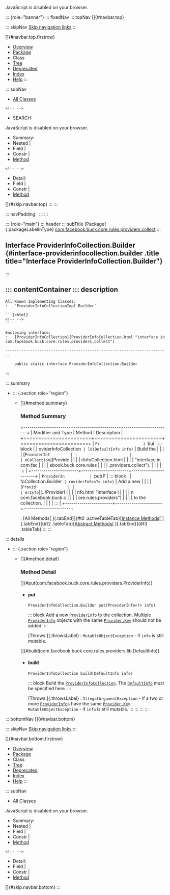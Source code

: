 <div>

JavaScript is disabled on your browser.

</div>

::: {role="banner"}
::: fixedNav
::: topNav
[]{#navbar.top}

::: skipNav
[Skip navigation links](#skip.navbar.top "Skip navigation links")
:::

[]{#navbar.top.firstrow}

-   [Overview](../../../../../../../index.html)
-   [Package](package-summary.html)
-   Class
-   [Tree](package-tree.html)
-   [Deprecated](../../../../../../../deprecated-list.html)
-   [Index](../../../../../../../index-all.html)
-   [Help](../../../../../../../help-doc.html)
:::

::: subNav
-   [All Classes](../../../../../../../allclasses.html)

```{=html}
<!-- -->
```
-   SEARCH:

<div>

<div>

JavaScript is disabled on your browser.

</div>

</div>

<div>

-   Summary: 
-   Nested \| 
-   Field \| 
-   Constr \| 
-   [Method](#method.summary)

```{=html}
<!-- -->
```
-   Detail: 
-   Field \| 
-   Constr \| 
-   [Method](#method.detail)

</div>

[]{#skip.navbar.top}
:::
:::

::: navPadding
 
:::
:::

::: {role="main"}
::: header
::: subTitle
[Package]{.packageLabelInType} [com.facebook.buck.core.rules.providers.collect](package-summary.html)
:::

## Interface ProviderInfoCollection.Builder {#interface-providerinfocollection.builder .title title="Interface ProviderInfoCollection.Builder"}
:::

::: contentContainer
::: description
-   

    All Known Implementing Classes:
    :   `ProviderInfoCollectionImpl.Builder`

    ```{=html}
    <!-- -->
    ```

    Enclosing interface:
    :   [ProviderInfoCollection](ProviderInfoCollection.html "interface in com.facebook.buck.core.rules.providers.collect")

    ------------------------------------------------------------------------

        public static interface ProviderInfoCollection.Builder
:::

::: summary
-   ::: {.section role="region"}
    -   []{#method.summary}

        ### Method Summary

        +-----------------------+-----------------------+-----------------------+
        | Modifier and Type     | Method                | Description           |
        +=======================+=======================+=======================+
        | `Pr                   | `bui                  | ::: block             |
        | oviderInfoCollection` | ld​(DefaultInfo info)` | Build the             |
        |                       |                       | [`ProviderInf         |
        |                       |                       | oCollection`](Provide |
        |                       |                       | rInfoCollection.html  |
        |                       |                       | "interface in com.fac |
        |                       |                       | ebook.buck.core.rules |
        |                       |                       | .providers.collect"). |
        |                       |                       | :::                   |
        +-----------------------+-----------------------+-----------------------+
        | `ProviderIn           | `put​(P                | ::: block             |
        | foCollection.Builder` | roviderInfo<?> info)` | Add a new             |
        |                       |                       | [`Provid              |
        |                       |                       | erInfo`](../ProviderI |
        |                       |                       | nfo.html "interface i |
        |                       |                       | n com.facebook.buck.c |
        |                       |                       | ore.rules.providers") |
        |                       |                       | to the collection.    |
        |                       |                       | :::                   |
        +-----------------------+-----------------------+-----------------------+

        : [All Methods[ ]{.tabEnd}]{#t0 .activeTableTab}[[Instance
        Methods](javascript:show(2);)[ ]{.tabEnd}]{#t2
        .tableTab}[[Abstract
        Methods](javascript:show(4);)[ ]{.tabEnd}]{#t3 .tableTab}
    :::
:::

::: details
-   ::: {.section role="region"}
    -   []{#method.detail}

        ### Method Detail

        []{#put(com.facebook.buck.core.rules.providers.ProviderInfo)}

        -   #### put

            ``` methodSignature
            ProviderInfoCollection.Builder put​(ProviderInfo<?> info)
            ```

            ::: block
            Add a new
            [`ProviderInfo`](../ProviderInfo.html "interface in com.facebook.buck.core.rules.providers")
            to the collection. Multiple
            [`ProviderInfo`](../ProviderInfo.html "interface in com.facebook.buck.core.rules.providers")
            objects with the same
            [`Provider.Key`](../Provider.Key.html "interface in com.facebook.buck.core.rules.providers")
            should not be added.
            :::

            [Throws:]{.throwsLabel}
            :   `MutableObjectException` - if `info` is still mutable.

        []{#build(com.facebook.buck.core.rules.providers.lib.DefaultInfo)}

        -   #### build

            ``` methodSignature
            ProviderInfoCollection build​(DefaultInfo info)
            ```

            ::: block
            Build the
            [`ProviderInfoCollection`](ProviderInfoCollection.html "interface in com.facebook.buck.core.rules.providers.collect").
            The
            [`DefaultInfo`](../lib/DefaultInfo.html "class in com.facebook.buck.core.rules.providers.lib")
            must be specified here.
            :::

            [Throws:]{.throwsLabel}
            :   `IllegalArgumentException` - if a two or more
                [`ProviderInfo`](../ProviderInfo.html "interface in com.facebook.buck.core.rules.providers")s
                have the same
                [`Provider.Key`](../Provider.Key.html "interface in com.facebook.buck.core.rules.providers")
            :   `MutableObjectException` - if `info` is still mutable.
    :::
:::
:::
:::

::: bottomNav
[]{#navbar.bottom}

::: skipNav
[Skip navigation links](#skip.navbar.bottom "Skip navigation links")
:::

[]{#navbar.bottom.firstrow}

-   [Overview](../../../../../../../index.html)
-   [Package](package-summary.html)
-   Class
-   [Tree](package-tree.html)
-   [Deprecated](../../../../../../../deprecated-list.html)
-   [Index](../../../../../../../index-all.html)
-   [Help](../../../../../../../help-doc.html)
:::

::: subNav
-   [All Classes](../../../../../../../allclasses.html)

<div>

<div>

JavaScript is disabled on your browser.

</div>

</div>

<div>

-   Summary: 
-   Nested \| 
-   Field \| 
-   Constr \| 
-   [Method](#method.summary)

```{=html}
<!-- -->
```
-   Detail: 
-   Field \| 
-   Constr \| 
-   [Method](#method.detail)

</div>

[]{#skip.navbar.bottom}
:::
